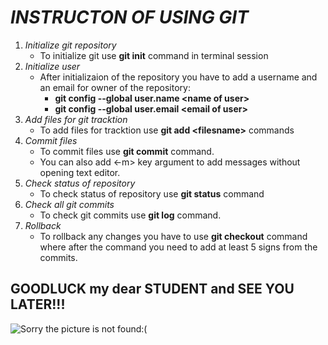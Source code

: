 # *INSTRUCTON OF USING GIT*
1. *Initialize git repository*
	* To initialize git use **git init** command in terminal session
1. *Initialize user*
	* After initializaion of the repository you have to add a username and an email for owner of the repository:
		* **git config --global user.name \<name of user\>**
		* **git config --global user.email \<email of user\>**
1. *Add files for git tracktion*
	* To add files for tracktion use **git add \<filesname\>** commands
1. *Commit files*
	* To commit files use **git commit** command. 
	* You can also add <-m> key argument to add messages without opening text editor.
1. *Check status of repository*
	* To check status of repository use **git status** command
1. *Check all git commits*
	* To check git commits use **git log** command.
1. *Rollback*
	* To rollback any changes you have to use **git checkout** command where after the command you need to add at least 5 signs from the commits.

## GOODLUCK my dear STUDENT and SEE YOU LATER!!!

![Sorry the picture is not found:(](Goodluck.jpg)
